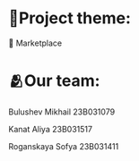 # 📃Project theme:

🛒 Marketplace

# 🫂Our team:

Bulushev Mikhail 23B031079

Kanat Aliya 23B031517

Roganskaya Sofya 23B031411
